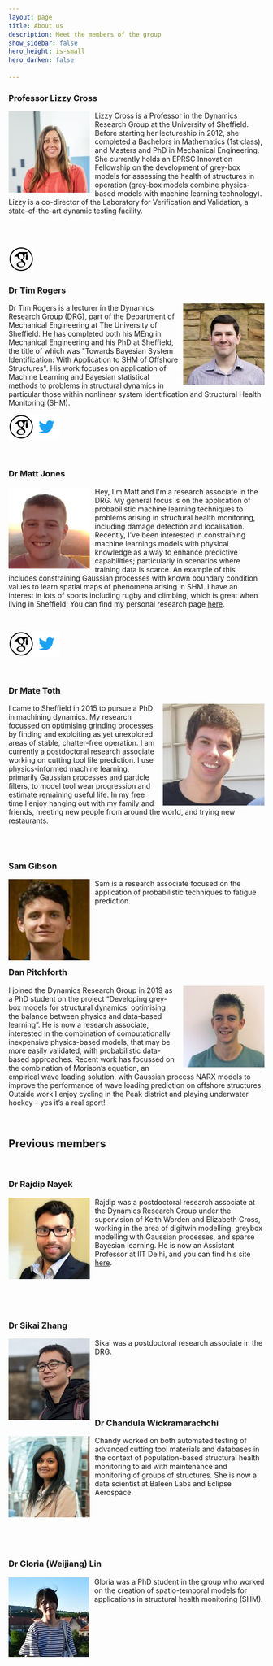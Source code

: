 ```yaml
---
layout: page
title: About us
description: Meet the members of the group
show_sidebar: false
hero_height: is-small
hero_darken: false

---
```


### Professor Lizzy Cross

<img style="float: left; padding-right:10px" src="https://raw.githubusercontent.com/drg-greybox/drg-greybox.github.io/master/docs/images/lizzy_pic.png">

Lizzy Cross is a Professor in the Dynamics Research Group at the University of Sheffield. Before starting her lectureship in 2012, she completed a Bachelors in Mathematics (1st class), and Masters and PhD in Mechanical Engineering. She currently holds an EPRSC Innovation Fellowship on the development of grey-box models for assessing the health of structures in operation (grey-box models combine physics-based models with machine learning technology). Lizzy is a co-director of the Laboratory for Verification and Validation, a state-of-the-art dynamic testing facility.

<br/>
<br/>

[![](images/google_scholar_image.png)](https://scholar.google.co.uk/citations?user=EA8E1HIAAAAJ&hl=en)
<!-- [![](https://raw.githubusercontent.com/drg-greybox/drg-greybox.github.io/master/docs/images/twitter_img.png)](https://twitter.com/lizzyintheDRG) -->

### Dr Tim Rogers

<img style="float: right; padding-left:10px" src="https://raw.githubusercontent.com/drg-greybox/drg-greybox.github.io/master/docs/images/tim_pic.jpg"/>

Dr Tim Rogers is a lecturer in the Dynamics Research Group (DRG), part of the Department of Mechanical Engineering at The University of Sheffield. He has completed both his MEng in Mechanical Engineering and his PhD at Sheffield, the title of which was "Towards Bayesian System Identification: With Application to SHM of Offshore Structures". His work focuses on application of Machine Learning and Bayesian statistical methods to problems in structural dynamics in particular those within nonlinear system identification and Structural Health Monitoring (SHM).

[![](images/google_scholar_image.png)](https://scholar.google.co.uk/citations?user=k2ZHf3cAAAAJ&hl=en)[![](https://raw.githubusercontent.com/drg-greybox/drg-greybox.github.io/master/docs/images/twitter_img.png)](https://twitter.com/drgTim)

<br/>

### Dr Matt Jones

<img style="float: left; padding-right:10px" src="https://raw.githubusercontent.com/drg-greybox/drg-greybox.github.io/master/docs/images/matt_pic.jpg"> Hey, I'm Matt and I'm a research associate in the DRG. My general focus is on the application of probabilistic machine learning techniques to problems arising in structural health monitoring, including damage detection and localisation. Recently, I've been interested in constraining machine learnings models with physical knowledge as a way to enhance predictive capabilities; particularly in scenarios where training data is scarce. An example of this includes constraining Gaussian processes with known boundary condition values to learn spatial maps of phenomena arising in SHM. I have an interest in lots of sports including rugby and climbing, which is great when living in Sheffield! You can find my personal research page [here](https://matthewrhysjones.github.io/). 

<br/>

[![](images/google_scholar_image.png)](https://scholar.google.com/citations?hl=en&user=ANhFtTkAAAAJ)[![](https://raw.githubusercontent.com/drg-greybox/drg-greybox.github.io/master/docs/images/twitter_img.png)](https://twitter.com/mattrjones11)

<br/>

### Dr Mate Toth
  
<img style="float: right; padding-left:10px" src="https://raw.githubusercontent.com/drg-greybox/drg-greybox.github.io/master/docs/images/matetothdrg.jpg" width="200" length="200"/> I came to Sheffield in 2015 to pursue a PhD in machining dynamics. My research focussed on optimising grinding processes by finding and exploiting as yet unexplored areas of stable, chatter-free operation. I am currently a postdoctoral research associate working on cutting tool life prediction. I use physics-informed machine learning, primarily Gaussian processes and particle filters, to model tool wear progression and estimate remaining useful life. In my free time I enjoy hanging out with my family and friends, meeting new people from around the world, and trying new restaurants.

<br/>
<br/>


### Sam Gibson

<img style="float: left; padding-right:10px" src="https://raw.githubusercontent.com/drg-greybox/drg-greybox.github.io/master/docs/images/sam_pic.jpg"> Sam is a research associate focused on the application of probabilistic techniques to fatigue prediction.

  <br/>
  <br/>
  <br/>
  <br/>
  <br/>

### Dan Pitchforth

<img style="float: right; padding-left:10px" src="https://raw.githubusercontent.com/drg-greybox/drg-greybox.github.io/master/docs/images/dan_pic.jpg"> I joined the Dynamics Research Group in 2019 as a PhD student on the project “Developing grey-box models for structural dynamics: optimising the balance between physics and data-based learning”. He is now a research associate, interested in the combination of computationally inexpensive physics-based models, that may be more easily validated, with probabilistic data-based approaches. Recent work has focussed on the combination of Morison’s equation, an empirical wave loading solution, with Gaussian process NARX models to improve the performance of wave loading prediction on offshore structures. Outside work I enjoy cycling in the Peak district and playing underwater hockey – yes it’s a real sport!

<br/>

## Previous members

<br/>

### Dr Rajdip Nayek

<img style="float: left; padding-right:10px" src="https://raw.githubusercontent.com/drg-greybox/drg-greybox.github.io/master/docs/images/rajdip_pic.jpg">


Rajdip was a postdoctoral research associate at the Dynamics Research Group under the supervision of Keith Worden and Elizabeth Cross, working in the area of digitwin modelling, greybox modelling with Gaussian processes, and sparse Bayesian learning. He is now an Assistant Professor at IIT Delhi, and you can find his site [here](https://sites.google.com/view/rajdip-nayek/home).

<br/>
<br/>
<br/>
<br/>
  
### Dr Sikai Zhang

<img style="float: left; padding-right:10px" src="https://raw.githubusercontent.com/drg-greybox/drg-greybox.github.io/master/docs/images/sikai_pic.jpg"> 

Sikai was a postdoctoral research associate in the DRG.

<br/>
<br/>
<br/>
<br/>
<br/>


### Dr Chandula Wickramarachchi

<img style="float: left; padding-right:10px" src="https://raw.githubusercontent.com/drg-greybox/drg-greybox.github.io/master/docs/images/chandy.png"> Chandy worked on both automated testing of advanced cutting tool materials and databases in the context of population-based structural health monitoring to aid with maintenance and monitoring of groups of structures. She is now a data scientist at Baleen Labs and Eclipse Aerospace.

<br/>
<br/>
<br/>
<br/>
<br/>

### Dr Gloria (Weijiang) Lin

<img style="float: left; padding-right:10px" src="https://raw.githubusercontent.com/drg-greybox/drg-greybox.github.io/master/docs/images/gloria_pic.jpg">  Gloria was a PhD student in the group who worked on the creation of spatio-temporal models for applications in structural health monitoring (SHM). 


